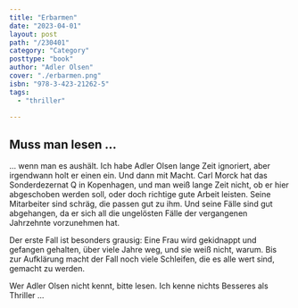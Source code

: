```yaml
---
title: "Erbarmen"
date: "2023-04-01"
layout: post
path: "/230401"
category: "Category"
posttype: "book"
author: "Adler Olsen"
cover: "./erbarmen.png"
isbn: "978-3-423-21262-5"
tags:
  - "thriller"

---
```

## Muss man lesen ... 

... wenn man es aushält. Ich habe Adler Olsen lange Zeit ignoriert, aber irgendwann holt er einen ein. Und dann mit Macht. Carl Morck hat das Sonderdezernat Q in Kopenhagen, und man weiß lange Zeit nicht, ob er hier abgeschoben werden soll, oder doch richtige gute Arbeit leisten. Seine Mitarbeiter sind schräg, die passen gut zu ihm. Und seine Fälle sind gut abgehangen, da er sich all die ungelösten Fälle der vergangenen Jahrzehnte vorzunehmen hat.

Der erste Fall ist besonders grausig: Eine Frau wird gekidnappt und gefangen gehalten, über viele Jahre weg, und sie weiß nicht, warum. Bis zur Aufklärung macht der Fall noch viele Schleifen, die es alle wert sind, gemacht zu werden. 

Wer Adler Olsen nicht kennt, bitte lesen. Ich kenne nichts Besseres als Thriller ...